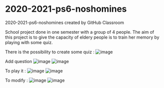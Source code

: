 # 2020-2021-ps6-noshomines
2020-2021-ps6-noshomines created by GitHub Classroom


School project done in one semester with a group of 4 people.
The aim of this project is to give the capacity of eldery people is to train her memory by playing with some quiz.

There is the possibility to create some quiz :
![image](https://user-images.githubusercontent.com/46008069/142727920-3b58f944-68b2-4417-aa71-95b5739202f2.png)

Add question
![image](https://user-images.githubusercontent.com/46008069/142728025-b2c99dea-9e89-4137-a15c-09d4cf576902.png)
![image](https://user-images.githubusercontent.com/46008069/142728079-fbfc1a9a-09bd-427c-937b-30b8c1d033a5.png)


To play it :
![image](https://user-images.githubusercontent.com/46008069/142728111-d5ce6112-8dba-4fa2-a250-c55ed05e8d67.png)
![image](https://user-images.githubusercontent.com/46008069/142728127-70871568-173b-493d-afa4-19ecbdf7b225.png)


To modify : 
![image](https://user-images.githubusercontent.com/46008069/142728214-41c7247d-0826-4fd7-a6da-080197270b2b.png)
![image](https://user-images.githubusercontent.com/46008069/142728237-1dc071dd-1061-4d1d-bdcb-297cc8dc3d4f.png)




